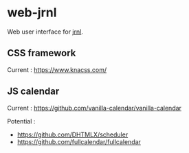 # web-jrnl

Web user interface for [jrnl](http://jrnl.sh).

## CSS framework

Current : https://www.knacss.com/

## JS calendar

Current : https://github.com/vanilla-calendar/vanilla-calendar

Potential :
* https://github.com/DHTMLX/scheduler
* https://github.com/fullcalendar/fullcalendar
